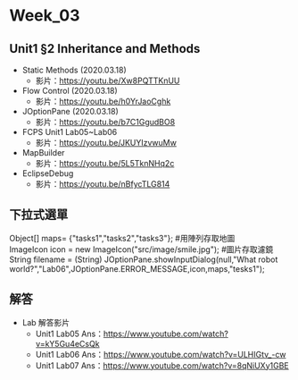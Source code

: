 # Week_03

## Unit1 §2 Inheritance and Methods
   * Static Methods (2020.03.18)
      * 影片：https://youtu.be/Xw8PQTTKnUU
   * Flow Control (2020.03.18)       
      * 影片：https://youtu.be/h0YrJaoCghk
   * JOptionPane (2020.03.18) 
      * 影片：https://youtu.be/b7C1GgudBO8
   * FCPS Unit1 Lab05~Lab06
      * 影片：https://youtu.be/JKUYIzvwuMw
   * MapBuilder
      * 影片：https://youtu.be/5L5TknNHq2c
   * EclipseDebug
      * 影片：https://youtu.be/nBfycTLG814
      
## 下拉式選單
Object[] maps= {"tasks1","tasks2","tasks3"};  #用陣列存取地圖<br>
ImageIcon icon = new ImageIcon("src/image/smile.jpg");  #圖片存取濾鏡<br> 
String filename = (String) JOptionPane.showInputDialog(null,"What robot world?","Lab06",JOptionPane.ERROR_MESSAGE,icon,maps,"tesks1");  



 
## 解答
  * Lab 解答影片
      * Unit1 Lab05 Ans：https://www.youtube.com/watch?v=kY5Gu4eCsQk
      * Unit1 Lab06 Ans：https://www.youtube.com/watch?v=ULHIGtv_-cw
      * Unit1 Lab07 Ans：https://www.youtube.com/watch?v=8qNiUXy1GBE
